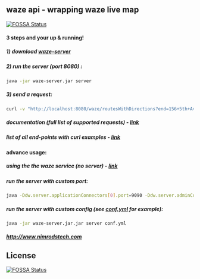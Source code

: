 ## waze api - wrapping waze live map 
[![FOSSA Status](https://app.fossa.io/api/projects/git%2Bgithub.com%2FNimrod007%2Fwaze-api.svg?type=shield)](https://app.fossa.io/projects/git%2Bgithub.com%2FNimrod007%2Fwaze-api?ref=badge_shield)


#### 3 steps and your up & running!

##### 1) download [waze-server](https://github.com/Nimrod007/waze-api/releases/download/1.1/waze-server.jar)
##### 2) run the server (port 8080) :
 ```bash
 java -jar waze-server.jar server
 ```
 
##### 3) send a request:
```bash
curl -v "http://localhost:8080/waze/routesWithDirections?end=156+5th+Avenue%2C+New+York%2C+NY+10010&start=6+East+57th+Street%2C+New+York%2C+NY+10022" -H "Accept: application/json"
```

##### documentation (full list of supported requests) - [link](http://htmlpreview.github.io/?https://github.com/Nimrod007/waze-api/blob/master/docs.html)

##### list of all end-points with curl examples - [link](https://github.com/Nimrod007/waze-api/blob/master/scripts/testWazeAppServer.sh)

#### advance usage:

##### using the the waze service (no server) - [link](https://github.com/Nimrod007/waze-api/blob/master/src/test/java/com/waze/WazeRouteServiceTest.java)
##### run the server with custom port:
 ```bash
 java -Ddw.server.applicationConnectors[0].port=9090 -Ddw.server.adminConnectors[0].port=9091 -jar waze-server.jar server
 ```
##### run the server with custom config (see [conf.yml](/src/main/resources/conf.yml) for example):
 ```bash
 java -jar waze-server.jar.jar server conf.yml
 ```

##### http://www.nimrodstech.com


## License
[![FOSSA Status](https://app.fossa.io/api/projects/git%2Bgithub.com%2FNimrod007%2Fwaze-api.svg?type=large)](https://app.fossa.io/projects/git%2Bgithub.com%2FNimrod007%2Fwaze-api?ref=badge_large)